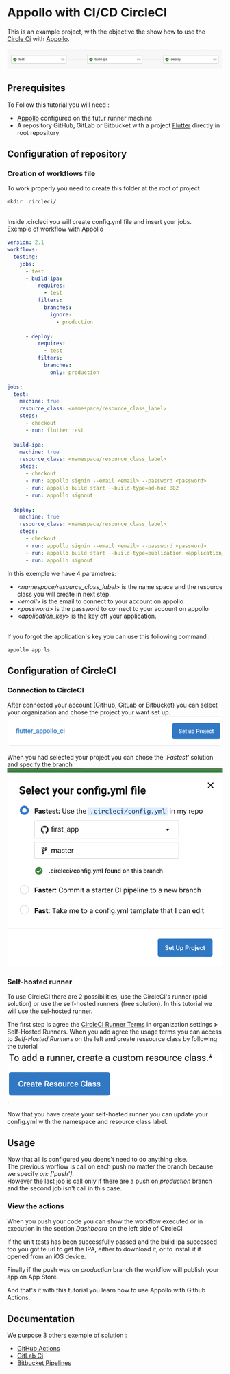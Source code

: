 <h1>Appollo with CI/CD CircleCI</h1>

This is an example project, with the objective the show how to use the [Circle Ci](https://circleci.com) with [Appollo](https://github.com/Appollo-CLI/Appollo "The easy way to setup, build & release flutter apps for iOS on Linux, Windows and MacOS").  
<br>
![workflow](/.images/workflow.jpg "workflow")

<h2>Prerequisites</h2>

To Follow this tutorial you will need :
- [Appollo](https://github.com/Appollo-CLI/Appollo) configured on the futur runner machine
- A repository GitHub, GitLab or Bitbucket with a project [Flutter](https://docs.flutter.dev/get-started/install) directly in root repository

<h2>Configuration of repository</h2>

<h3>Creation of workflows file</h3>
To work properly you need to create this folder at the root of project 

```
mkdir .circleci/
```

<br>
Inside .circleci you will create config.yml file and insert your jobs.

<br>  
Exemple of workflow with Appollo

```YAML 
version: 2.1
workflows:
  testing:
    jobs:
      - test
      - build-ipa:
          requires:
            - test
          filters:
            branches:
              ignore: 
                - production

      - deploy:
          requires:
            - test
          filters:
            branches:
              only: production
      
jobs:
  test:
    machine: true
    resource_class: <namespace/resource_class_label>
    steps:
      - checkout
      - run: flutter test

  build-ipa:
    machine: true
    resource_class: <namespace/resource_class_label>
    steps:
      - checkout
      - run: appollo signin --email <email> --password <password>
      - run: appollo build start --build-type=ad-hoc 882
      - run: appollo signout

  deploy:
    machine: true
    resource_class: <namespace/resource_class_label>
    steps:
      - checkout
      - run: appollo signin --email <email> --password <password>
      - run: appollo build start --build-type=publication <application_key>
      - run: appollo signout

```

In this exemple we have 4 parametres:
- <*namespace/resource_class_label*> is the name space and the resource class you will create in next step.
- <*email*> is the email to connect to your account on appollo
- <*password*> is the password to connect to your account on appollo
- <*application_key*> is the key off your application. 

<br>
If you forgot the application's key you can use this following command : 

```
appollo app ls
```


<h2>Configuration of CircleCI</h2>

<h3>Connection to CircleCI</h3>

After connected your account (GitHub, GitLab or Bitbucket) you can select your organization and chose the project your want set up.  
![set up project](/.images/setUp.jpg "set up project")

When you had selected your project you can chose the *'Fastest'* solution and specify the branch
![set up project modal](/.images/modal.jpg "set up project modal")

<h3>Self-hosted runner</h3>

To use CircleCI there are 2 possibilities, use the  CircleCI's runner (paid solution) or use the self-hosted runners (free solution).
In this tutorial we will use the sel-hosted runner.

The first step is agree the [CircleCI Runner Terms](https://circleci.com/legal/runner-terms) in organization settings **>** Self-Hosted Runners.
When you add agree the usage terms you can access to *Self-Hosted Runners* on the left and create ressource class by following the tutorial 
![create ressource class](/.images/createressourceclass.jpg "create ressource class").

Now that you have create your self-hosted runner you can update your config.yml with the namespace and resource class label.

<h2>Usage</h2>

Now that all is configured you doens't need to do anything else.  
The previous worflow is call on each push no matter the branch because we specify *on: ['push']*.  
However the last job is call only if there are a push on *production* branch and the second job isn't call in this case.

<h3>View the actions</h3>

When you push your code you can show the workflow executed or in execution in the section *Dashboard* on the left side of CircleCI

If the unit tests has been successfully passed and the build ipa successed too you got te url to get the IPA, either to download it, or to install it if opened from an iOS device.

Finally if the push was on *production* branch the workflow will publish your app on App Store.

And that's it with this tutorial you learn how to use Appollo with Github Actions.

<h2>Documentation</h2>
We purpose 3 others exemple of solution :

- [GitHub Actions](https://github.com/NathanSepul/flutter_ci_appollo)
- [GitLab Ci](https://gitlab.com/NathanSepul/flutter_ci_appollo)
- [Bitbucket Pipelines](https://bitbucket.org/appollo-ci-cd/flutter_appollo_ci)
